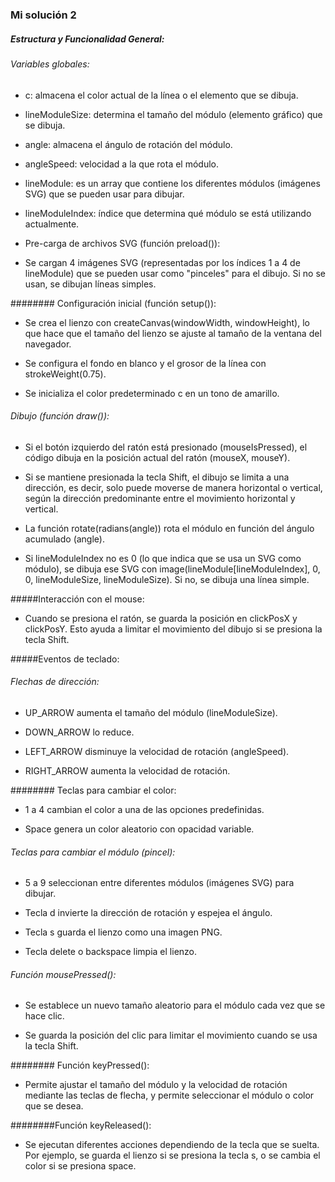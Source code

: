 ### Mi solución 2

##### Estructura y Funcionalidad General:
###### Variables globales:

- c: almacena el color actual de la línea o el elemento que se dibuja.

- lineModuleSize: determina el tamaño del módulo (elemento gráfico) que se dibuja.

- angle: almacena el ángulo de rotación del módulo.

- angleSpeed: velocidad a la que rota el módulo.

- lineModule: es un array que contiene los diferentes módulos (imágenes SVG) que se pueden usar para dibujar.

- lineModuleIndex: índice que determina qué módulo se está utilizando actualmente.

- Pre-carga de archivos SVG (función preload()):

- Se cargan 4 imágenes SVG (representadas por los índices 1 a 4 de lineModule) que se pueden usar como "pinceles" para el dibujo. Si no se usan, se dibujan líneas simples.

######## Configuración inicial (función setup()):

- Se crea el lienzo con createCanvas(windowWidth, windowHeight), lo que hace que el tamaño del lienzo se ajuste al tamaño de la ventana del navegador.

- Se configura el fondo en blanco y el grosor de la línea con strokeWeight(0.75).

- Se inicializa el color predeterminado c en un tono de amarillo.

###### Dibujo (función draw()):

- Si el botón izquierdo del ratón está presionado (mouseIsPressed), el código dibuja en la posición actual del ratón (mouseX, mouseY).

- Si se mantiene presionada la tecla Shift, el dibujo se limita a una dirección, es decir, solo puede moverse de manera horizontal o vertical, según la dirección predominante entre el movimiento horizontal y vertical.

- La función rotate(radians(angle)) rota el módulo en función del ángulo acumulado (angle).

- Si lineModuleIndex no es 0 (lo que indica que se usa un SVG como módulo), se dibuja ese SVG con image(lineModule[lineModuleIndex], 0, 0, lineModuleSize, lineModuleSize). Si no, se dibuja una línea simple.

#####Interacción con el mouse:

- Cuando se presiona el ratón, se guarda la posición en clickPosX y clickPosY. Esto ayuda a limitar el movimiento del dibujo si se presiona la tecla Shift.

#####Eventos de teclado:

###### Flechas de dirección:

- UP_ARROW aumenta el tamaño del módulo (lineModuleSize).

- DOWN_ARROW lo reduce.

- LEFT_ARROW disminuye la velocidad de rotación (angleSpeed).

- RIGHT_ARROW aumenta la velocidad de rotación.

######## Teclas para cambiar el color:

- 1 a 4 cambian el color a una de las opciones predefinidas.

- Space genera un color aleatorio con opacidad variable.

###### Teclas para cambiar el módulo (pincel):

- 5 a 9 seleccionan entre diferentes módulos (imágenes SVG) para dibujar.

- Tecla d invierte la dirección de rotación y espejea el ángulo.

- Tecla s guarda el lienzo como una imagen PNG.

- Tecla delete o backspace limpia el lienzo.

###### Función mousePressed():

- Se establece un nuevo tamaño aleatorio para el módulo cada vez que se hace clic.

- Se guarda la posición del clic para limitar el movimiento cuando se usa la tecla Shift.

######## Función keyPressed():

- Permite ajustar el tamaño del módulo y la velocidad de rotación mediante las teclas de flecha, y permite seleccionar el módulo o color que se desea.

########Función keyReleased():

- Se ejecutan diferentes acciones dependiendo de la tecla que se suelta. Por ejemplo, se guarda el lienzo si se presiona la tecla s, o se cambia el color si se presiona space.
